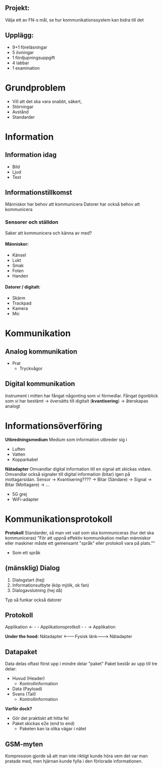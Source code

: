 ## Projekt:
Välja ett av FN-s mål, se hur kommunikationssystem kan bidra till det

## Upplägg:
- 9+1 föreläsningar
- 5 övningar
- 1 fördjupningsuppgift
- 4 labbar
- 1 examination

# Grundproblem
- Vill att det ska vara snabbt, säkert, 
- Störningar
- Avstånd
- Standarder

# Information
## Information idag
- Bild
- Ljud
- Text

## Informationstillkomst
Människor har behov att kommunicera
Datorer har också behov att kommunicera

### Sensorer och ställdon
Saker att kommunicera och känna av med?
#### Människor:
- Känsel
- Lukt
- Smak
- Foten
- Handen

#### Datorer / digitalt:
- Skärm
- Trackpad
- Kamera
- Mic

# Kommunikation
## Analog kommunikation
- Prat
	- Tryckvågor

## Digital kommunikation
Instrument i mitten har fångat någonting som vi förmedlar. Fångat ögonblick som vi har bestämt -> översätts till digitalt (**kvantisering**) -> återskapas analogt

# Informationsöverföring
**Utbredningsmedium**
Medium som information utbreder sig i
- Luften
- Vatten
- Kopparkabel

**Nätadapter**
Omvandlar digital information till en signal att skickas vidare.
Omvandlar också signaler till digital information (bitar) igen på mottagarsidan.
Sensor -> Kvantisering???? -> Bitar (Sändare) -> Signal -> Bitar (Mottagare) -> ...
- 5G grej
- WiFi-adapter

# Kommunikationsprotokoll
**Protokoll**
Standarder, så man vet vad som ska kommuniceras (hur det ska kommuniceras)
"För att uppnå effektiv kommunikation mellan människor eller maskiner måste ett gemensamt "språk" eller protokoll vara på plats.""
- Som ett språk

## (mänsklig) Dialog
1. Dialogstart (hej)
2. Informationsutbyte (köp mjölk, ok fan)
3. Dialogavslutning (hej då)

Typ så funkar också datorer

## Protokoll
Applikation <- - - Applikationsprotkoll - - -> Applikation

**Under the hood:**
Nätadapter <---Fysisk länk---> Nätadapter

## Datapaket
Data delas oftast först upp i mindre delar "paket"
Paket består av upp till tre delar:
- Huvud (Header)
	- Kontrollinformation
- Data (Payload)
- Svans (Tail)
	- Kontrollinformation

**Varför dock?**
- Gör det praktiskt att hitta fel
- Paket skickas e2e (end to end)
	- Paketen kan ta olika vägar i nätet

## GSM-myten
Kompression gjorde så att man inte riktigt kunde höra vem det var man pratade med, men hjärnan kunde fylla i den förlorade informationen.